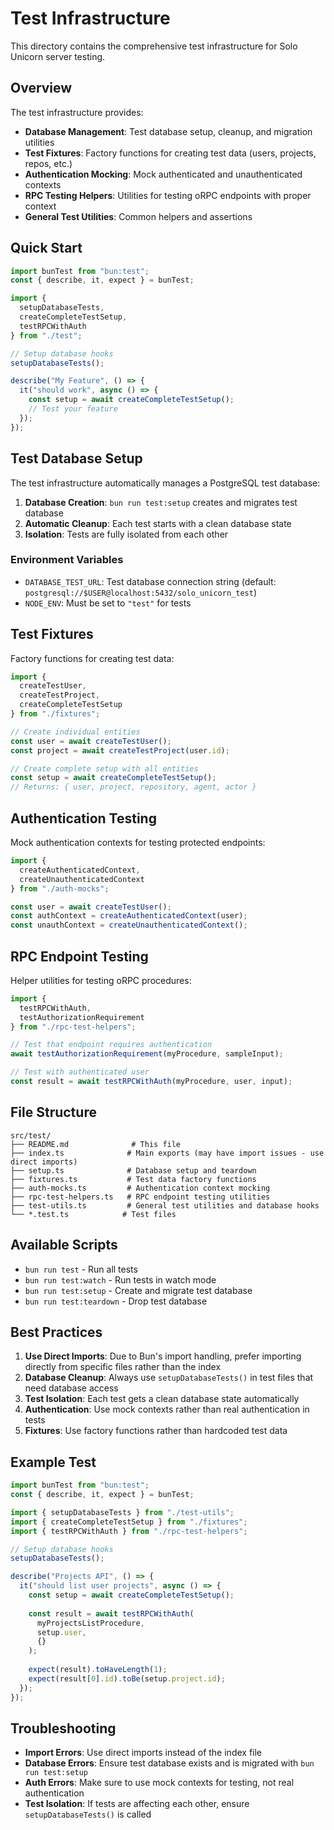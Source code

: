 # Test Infrastructure

This directory contains the comprehensive test infrastructure for Solo Unicorn server testing.

## Overview

The test infrastructure provides:

- **Database Management**: Test database setup, cleanup, and migration utilities
- **Test Fixtures**: Factory functions for creating test data (users, projects, repos, etc.)
- **Authentication Mocking**: Mock authenticated and unauthenticated contexts
- **RPC Testing Helpers**: Utilities for testing oRPC endpoints with proper context
- **General Test Utilities**: Common helpers and assertions

## Quick Start

```typescript
import bunTest from "bun:test";
const { describe, it, expect } = bunTest;

import { 
  setupDatabaseTests, 
  createCompleteTestSetup,
  testRPCWithAuth 
} from "./test";

// Setup database hooks
setupDatabaseTests();

describe("My Feature", () => {
  it("should work", async () => {
    const setup = await createCompleteTestSetup();
    // Test your feature
  });
});
```

## Test Database Setup

The test infrastructure automatically manages a PostgreSQL test database:

1. **Database Creation**: `bun run test:setup` creates and migrates test database
2. **Automatic Cleanup**: Each test starts with a clean database state
3. **Isolation**: Tests are fully isolated from each other

### Environment Variables

- `DATABASE_TEST_URL`: Test database connection string (default: `postgresql://$USER@localhost:5432/solo_unicorn_test`)
- `NODE_ENV`: Must be set to `"test"` for tests

## Test Fixtures

Factory functions for creating test data:

```typescript
import { 
  createTestUser,
  createTestProject, 
  createCompleteTestSetup 
} from "./fixtures";

// Create individual entities
const user = await createTestUser();
const project = await createTestProject(user.id);

// Create complete setup with all entities
const setup = await createCompleteTestSetup();
// Returns: { user, project, repository, agent, actor }
```

## Authentication Testing

Mock authentication contexts for testing protected endpoints:

```typescript
import { 
  createAuthenticatedContext,
  createUnauthenticatedContext 
} from "./auth-mocks";

const user = await createTestUser();
const authContext = createAuthenticatedContext(user);
const unauthContext = createUnauthenticatedContext();
```

## RPC Endpoint Testing

Helper utilities for testing oRPC procedures:

```typescript
import { 
  testRPCWithAuth,
  testAuthorizationRequirement 
} from "./rpc-test-helpers";

// Test that endpoint requires authentication
await testAuthorizationRequirement(myProcedure, sampleInput);

// Test with authenticated user
const result = await testRPCWithAuth(myProcedure, user, input);
```

## File Structure

```
src/test/
├── README.md              # This file
├── index.ts              # Main exports (may have import issues - use direct imports)
├── setup.ts              # Database setup and teardown
├── fixtures.ts           # Test data factory functions
├── auth-mocks.ts         # Authentication context mocking
├── rpc-test-helpers.ts   # RPC endpoint testing utilities
├── test-utils.ts         # General test utilities and database hooks
└── *.test.ts            # Test files
```

## Available Scripts

- `bun run test` - Run all tests
- `bun run test:watch` - Run tests in watch mode
- `bun run test:setup` - Create and migrate test database
- `bun run test:teardown` - Drop test database

## Best Practices

1. **Use Direct Imports**: Due to Bun's import handling, prefer importing directly from specific files rather than the index
2. **Database Cleanup**: Always use `setupDatabaseTests()` in test files that need database access
3. **Test Isolation**: Each test gets a clean database state automatically
4. **Authentication**: Use mock contexts rather than real authentication in tests
5. **Fixtures**: Use factory functions rather than hardcoded test data

## Example Test

```typescript
import bunTest from "bun:test";
const { describe, it, expect } = bunTest;

import { setupDatabaseTests } from "./test-utils";
import { createCompleteTestSetup } from "./fixtures";
import { testRPCWithAuth } from "./rpc-test-helpers";

// Setup database hooks
setupDatabaseTests();

describe("Projects API", () => {
  it("should list user projects", async () => {
    const setup = await createCompleteTestSetup();
    
    const result = await testRPCWithAuth(
      myProjectsListProcedure,
      setup.user,
      {}
    );
    
    expect(result).toHaveLength(1);
    expect(result[0].id).toBe(setup.project.id);
  });
});
```

## Troubleshooting

- **Import Errors**: Use direct imports instead of the index file
- **Database Errors**: Ensure test database exists and is migrated with `bun run test:setup`
- **Auth Errors**: Make sure to use mock contexts for testing, not real authentication
- **Test Isolation**: If tests are affecting each other, ensure `setupDatabaseTests()` is called